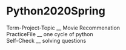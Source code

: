 # Python2020Spring

Term-Project-Topic __ Movie Recommenation<br>
PracticeFile __ one cycle of python<br>
Self-Check __ solving questions<br>
